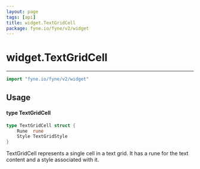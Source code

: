 ```yaml
---
layout: page
tags: [api]
title: widget.TextGridCell
package: fyne.io/fyne/v2/widget
---
```


# widget.TextGridCell
---
```go
import "fyne.io/fyne/v2/widget"
```

## Usage

#### type TextGridCell

```go
type TextGridCell struct {
	Rune  rune
	Style TextGridStyle
}
```

TextGridCell represents a single cell in a text grid. It has a rune for the text content and a style associated with it.
